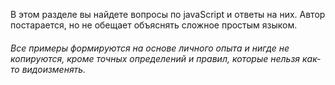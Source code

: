 В этом разделе вы найдете вопросы по javaScript  и ответы на них. Автор постарается, но не обещает объяснять сложное простым языком.  

###### Все примеры формируются на основе личного опыта и нигде не копируются, кроме точных определений и правил, которые нельзя как-то видоизменять.
